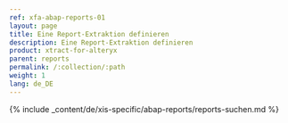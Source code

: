 ```yaml
---
ref: xfa-abap-reports-01
layout: page
title: Eine Report-Extraktion definieren
description: Eine Report-Extraktion definieren
product: xtract-for-alteryx
parent: reports
permalink: /:collection/:path
weight: 1
lang: de_DE
---
```


{% include _content/de/xis-specific/abap-reports/reports-suchen.md %}

